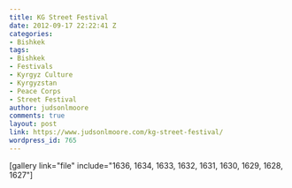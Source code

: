 ```yaml
---
title: KG Street Festival
date: 2012-09-17 22:22:41 Z
categories:
- Bishkek
tags:
- Bishkek
- Festivals
- Kyrgyz Culture
- Kyrgyzstan
- Peace Corps
- Street Festival
author: judsonlmoore
comments: true
layout: post
link: https://www.judsonlmoore.com/kg-street-festival/
wordpress_id: 765
---
```


[gallery link="file" include="1636, 1634, 1633, 1632, 1631, 1630, 1629, 1628, 1627"]
